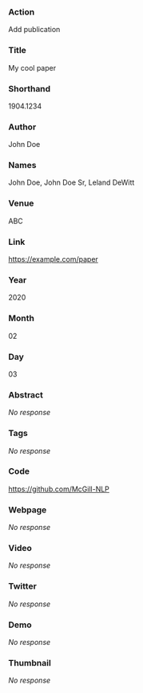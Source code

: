 ### Action

Add publication

### Title

My cool paper

### Shorthand

1904.1234

### Author

John Doe

### Names

John Doe, John Doe Sr, Leland DeWitt

### Venue

ABC

### Link

https://example.com/paper

### Year

2020

### Month

02

### Day

03

### Abstract

_No response_

### Tags

_No response_

### Code

https://github.com/McGill-NLP

### Webpage

_No response_

### Video

_No response_

### Twitter

_No response_

### Demo

_No response_

### Thumbnail

_No response_